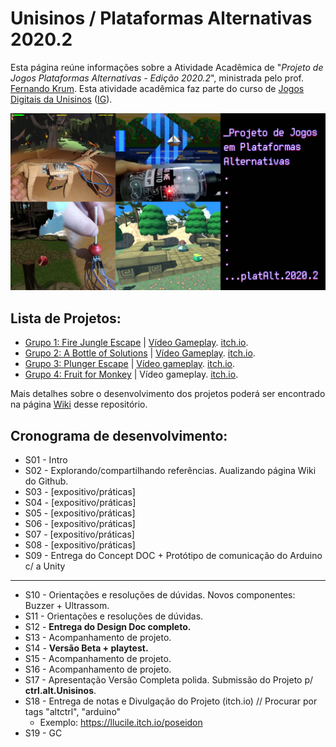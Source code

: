 # Unisinos / Plataformas Alternativas 2020.2

Esta página reúne informações sobre a Atividade Acadêmica de "_Projeto de Jogos Plataformas Alternativas - Edição 2020.2_", ministrada pelo prof. [Fernando Krum](http://www.ferkrum.com). 
Esta atividade acadêmica faz parte do curso de [Jogos Digitais da Unisinos](https://www.unisinos.br/vestibular/curso/jogos-digitais/porto-alegre) ([IG](https://www.instagram.com/jogosdigitaisunisinos/)). 


<img src="https://github.com/ferkrum/platAlt2020.2/blob/master/notas%20de%20aula/plat.%20alt.%20para%20github%202020-2%20copy.jpg" width=700>


## Lista de Projetos:
* [Grupo 1: Fire Jungle Escape](https://github.com/ferkrum/platAlt2020.2/wiki/Grupo-1:-Fire-Jungle-Escape) | [Vídeo Gameplay](https://youtu.be/AgdwyKizZe0). [itch.io](https://andi-bd.itch.io/fire-jungle-escape).
* [Grupo 2: A Bottle of Solutions](https://github.com/ferkrum/platAlt2020.2/wiki/Grupo-2:-A-Bottle-of-Solutions) | [Vídeo Gameplay](https://www.youtube.com/watch?v=U9IKymbFw2U&feature=youtu.be). [itch.io](https://gabrielgborges.itch.io/shoot-saber).
* [Grupo 3: Plunger Escape](https://github.com/ferkrum/platAlt2020.2/wiki/Grupo-3:-Plunger-Escape) | [Vídeo gameplay](https://youtu.be/U9IKymbFw2U). [itch.io](https://thicosta1995gmailcom.itch.io/tank-war-drawing).
* [Grupo 4: Fruit for Monkey](https://github.com/ferkrum/platAlt2020.2/wiki/Grupo-4:-Fruit-for-Monkey) | Vídeo gameplay. [itch.io](https://mileswings.itch.io/ffm).

Mais detalhes sobre o desenvolvimento dos projetos poderá ser encontrado na página [Wiki](https://github.com/ferkrum/plat.alt.2020.2/wiki) desse repositório.





## Cronograma de desenvolvimento:
* S01 - Intro
* S02 - Explorando/compartilhando referências. Aualizando página Wiki do Github.
* S03 - [expositivo/práticas]
* S04 - [expositivo/práticas]
* S05 - [expositivo/práticas]
* S06 - [expositivo/práticas]
* S07 - [expositivo/práticas]
* S08 - [expositivo/práticas]
* S09 - Entrega do Concept DOC + Protótipo de comunicação do Arduino c/ a Unity
---
* S10 - Orientações e resoluções de dúvidas. Novos componentes: Buzzer + Ultrassom.
* S11 - Orientações e resoluções de dúvidas. 
* S12 - **Entrega do Design Doc completo.** 
* S13 - Acompanhamento de projeto. 
* S14 - **Versão Beta + playtest.**
* S15 - Acompanhamento de projeto. 
* S16 - Acompanhamento de projeto.
* S17 - Apresentação Versão Completa polida. Submissão do Projeto p/ **ctrl.alt.Unisinos**.
* S18 - Entrega de notas e Divulgação do Projeto (itch.io) // Procurar por tags "altctrl", "arduino"
  * Exemplo: https://llucile.itch.io/poseidon
* S19 - GC
